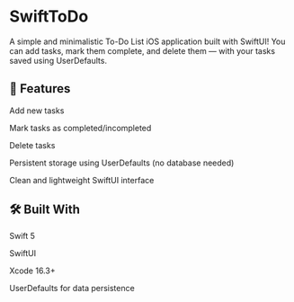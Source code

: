 # SwiftToDo
A simple and minimalistic To-Do List iOS application built with SwiftUI!
You can add tasks, mark them complete, and delete them — with your tasks saved using UserDefaults.

## 📱 Features
Add new tasks

Mark tasks as completed/incompleted

Delete tasks

Persistent storage using UserDefaults (no database needed)

Clean and lightweight SwiftUI interface

## 🛠️ Built With
Swift 5

SwiftUI

Xcode 16.3+

UserDefaults for data persistence
